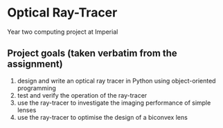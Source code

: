# Optical Ray-Tracer
Year two computing project at Imperial

## Project goals (taken verbatim from the assignment)

1. design and write an optical ray tracer in Python using object-oriented programming
2. test and verify the operation of the ray-tracer
3. use the ray-tracer to investigate the imaging performance of simple lenses
4. use the ray-tracer to optimise the design of a biconvex lens
